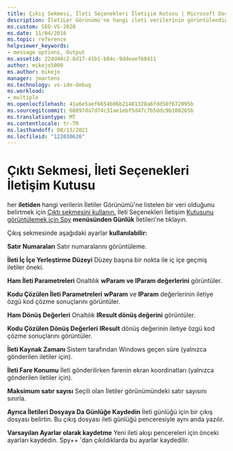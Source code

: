 ```yaml
---
title: Çıkış Sekmesi, İleti Seçenekleri İletişim Kutusu | Microsoft Docs
description: İletiLer Görünümü'ne hangi ileti verilerinin görüntülendiğinden belirtmek için İleti Seçenekleri'nin Çıkış sekmesini kullanın. Bu makalede kullanılabilir ayarlar açıklanmıştır.
ms.custom: SEO-VS-2020
ms.date: 11/04/2016
ms.topic: reference
helpviewer_keywords:
- message options, Output
ms.assetid: 22dd48c2-6d17-41b1-b84c-9ddeaef68411
author: mikejo5000
ms.author: mikejo
manager: jmartens
ms.technology: vs-ide-debug
ms.workload:
- multiple
ms.openlocfilehash: 41a6e5aef6654b06b21481328a6fdd50f672095b
ms.sourcegitcommit: 68897da7d74c31ae1ebf5d47c7b5ddc9b108265b
ms.translationtype: MT
ms.contentlocale: tr-TR
ms.lasthandoff: 08/13/2021
ms.locfileid: "122030626"
---
```

# <a name="output-tab-message-options-dialog-box"></a>Çıktı Sekmesi, İleti Seçenekleri İletişim Kutusu
her **iletiden** hangi verilerin İletiler Görünümü'ne listelen bir veri olduğunu belirtmek için [Çıktı sekmesini kullanın.](../debugger/messages-view.md) İleti Seçenekleri İletişim [Kutusunu görüntülemek için Spy](../debugger/message-options-dialog-box.md) **menüsünden Günlük** İletileri'ne tıklayın. 

 Çıkış sekmesinde aşağıdaki ayarlar **kullanılabilir:**

 **Satır Numaraları** Satır numaralarını görüntüleme.

 **İleti İç İçe Yerleştirme Düzeyi** Düzey başına bir nokta ile iç içe geçmiş iletiler öneki.

 **Ham İleti Parametreleri** Onaltılık **wParam ve** **lParam değerlerini** görüntüler.

 **Kodu Çözülen İleti Parametreleri** **wParam** ve **lParam** değerlerinin iletiye özgü kod çözme sonuçlarını görüntüler.

 **Ham Dönüş Değerleri** Onaltılık **lResult dönüş değerini** görüntüler.

 **Kodu Çözülen Dönüş Değerleri** **lResult** dönüş değerinin iletiye özgü kod çözme sonuçlarını görüntüler.

 **İleti Kaynak Zamanı** Sistem tarafından Windows geçen süre (yalnızca gönderilen iletiler için).

 **İleti Fare Konumu** İleti gönderilirken farenin ekran koordinatları (yalnızca gönderilen iletiler için).

 **Maksimum satır sayısı** Seçili olan İletiler görünümündeki satır sayısını sınırla.

 **Ayrıca İletileri Dosyaya Da Günlüğe Kaydedin** İleti günlüğü için bir çıkış dosyası belirtin. Bu çıkış dosyası ileti günlüğü penceresiyle aynı anda yazılır.

 **Varsayılan Ayarlar olarak kaydetme** Yeni ileti akışı pencereleri için önceki ayarları kaydedin. Spy++ 'dan çıkıldıklarda bu ayarlar kaydedilir.